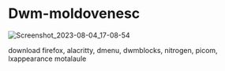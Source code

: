 # Dwm-moldovenesc

![Screenshot_2023-08-04_17-08-54](https://github.com/citizen321/Dwm-moldovenesc/assets/104372746/f76e9071-ecbf-4179-92d0-352b1d6adafa)


download firefox, alacritty, dmenu, dwmblocks, nitrogen, picom, lxappearance motalaule

